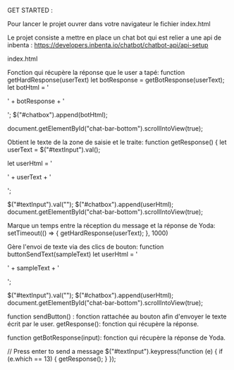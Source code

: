 GET STARTED :

Pour lancer le projet ouvrer dans votre navigateur le fichier index.html


Le projet consiste a mettre en place un chat bot qui est relier a une api de inbenta :
https://developers.inbenta.io/chatbot/chatbot-api/api-setup


index.html


Fonction qui récupère la réponse que le user a tapé:
function getHardResponse(userText)
    let botResponse = getBotResponse(userText);
    let botHtml = '<p class="botText"><span>'  + botResponse + '</span></p>';
    $("#chatbox").append(botHtml);

document.getElementById("chat-bar-bottom").scrollIntoView(true);


Obtient le texte de la zone de saisie et le traite:
function getResponse() {
let userText = $("#textInput").val();

let userHtml = '<p class="userText"><span>' + userText + '</span></p>';

$("#textInput").val("");
$("#chatbox").append(userHtml);
document.getElementById("chat-bar-bottom").scrollIntoView(true);

Marque un temps entre la réception du message et la réponse de Yoda:
    setTimeout(() => {
        getHardResponse(userText);
    }, 1000)

Gère l'envoi de texte via des clics de bouton:
function buttonSendText(sampleText) 
let userHtml = '<p class="userText"><span>' + sampleText + '</span></p>';

$("#textInput").val("");
$("#chatbox").append(userHtml);
document.getElementById("chat-bar-bottom").scrollIntoView(true);


function sendButton() : fonction rattachée au bouton afin d'envoyer le texte écrit par le user.
getResponse(): fonction qui récupère la réponse.


function getBotResponse(input): fonction qui récupère la réponse de Yoda.


// Press enter to send a message
$("#textInput").keypress(function (e) {
    if (e.which == 13) {
        getResponse();
    }
});



  
